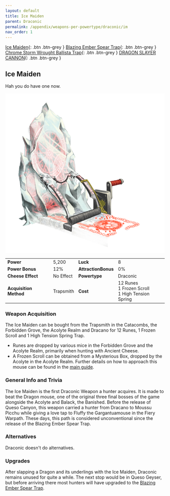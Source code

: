 ```yaml
---
layout: default
title: Ice Maiden
parent: Draconic
permalink: /appendix/weapons-per-powertype/draconic/im
nav_order: 1
---
```

<span class="fs-1">[Ice Maiden](/appendix/weapons-per-powertype/draconic/im){: .btn .btn-grey } </span><span class="fs-1"> [Blazing Ember Spear Trap](/appendix/weapons-per-powertype/draconic/best){: .btn .btn-grey } </span><span class="fs-1"> [Chrome Storm Wrought Ballista Trap](/appendix/weapons-per-powertype/draconic/cswb){: .btn .btn-grey } </span><span class="fs-1"> [DRAGON SLAYER CANNON](/appendix/weapons-per-powertype/draconic/dsc){: .btn .btn-grey } </span>

## Ice Maiden
Hah you do have one now.

<img src="/assets/images/weapons/im.png" alt="frozen slat of dragonpain" width="600">

|||||
|---|---|---|---|
| __Power__ 	| 5,200 	| __Luck__ 	| 8 	|
| __Power Bonus__ 	| 12% 	|__AttractionBonus__ 	| 0% 	|
| __Cheese Effect__ 	| No Effect 	| __Powertype__ 	| Draconic 	|
| __Acquisition Method__ 	| Trapsmith 	| __Cost__ 	| 12 Runes <br> 1 Frozen Scroll <br> 1 High Tension Spring 	|

### Weapon Acquisition
The Ice Maiden can be bought from the Trapsmith in the Catacombs, the Forbidden Grove, the Acolyte Realm and Dracano for 12 Runes, 1 Frozen Scroll and 1 High Tension Spring Trap.
- Runes are dropped by various mice in the Forbidden Grove and the Acolyte Realm, primarily when hunting with Ancient Cheese.
- A Frozen Scroll can be obtained from a Mysterious Box, dropped by the Acolyte in the Acolyte Realm. Further details on how to approach this mouse can be found in the [main guide](/legendary-to-knight/hero).

### General Info and Trivia
The Ice Maiden is the first Draconic Weapon a hunter acquires. It is made to beat the Dragon mouse, one of the original three final bosses of the game alongside the Acolyte and Balack, the Banished.
Before the release of Queso Canyon, this weapon carried a hunter from Dracano to Moussu Picchu while giving a love tap to Fluffy the Gargantuamouse in the Fiery Warpath. These days, this path is considered unconventional since the release of the Blazing Ember Spear Trap.

### Alternatives
Draconic doesn't do alternatives.

### Upgrades
After slapping a Dragon and its underlings with the Ice Maiden, Draconic remains unused for quite a while. The next stop would be in Queso Geyser, but before arriving there most hunters will have upgraded to the [Blazing Ember Spear Trap](/appendix/weapons-per-powertype/draconic/best).
